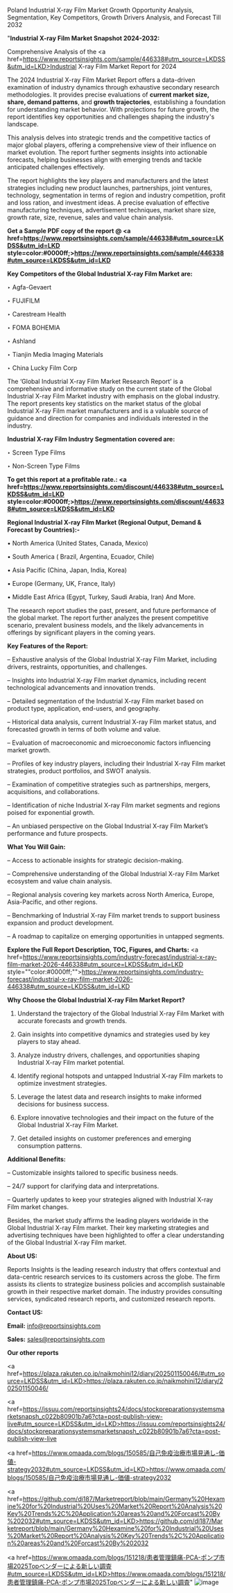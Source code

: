 Poland Industrial X-ray Film Market Growth Opportunity Analysis, Segmentation, Key Competitors, Growth Drivers Analysis, and Forecast Till 2032

"<strong>Industrial X-ray Film Market Snapshot 2024-2032:</strong>

Comprehensive Analysis of the <a href=https://www.reportsinsights.com/sample/446338#utm_source=LKDSS&utm_id=LKD>Industrial X-ray Film Market</a> Report for 2024

The 2024 Industrial X-ray Film Market Report offers a data-driven examination of industry dynamics through exhaustive secondary research methodologies. It provides precise evaluations of <strong>current market size, share, demand patterns</strong>, and <strong>growth trajectories</strong>, establishing a foundation for understanding market behavior. With projections for future growth, the report identifies key opportunities and challenges shaping the industry's landscape.

This analysis delves into strategic trends and the competitive tactics of major global players, offering a comprehensive view of their influence on market evolution. The report further segments insights into actionable forecasts, helping businesses align with emerging trends and tackle anticipated challenges effectively.

The report highlights the key players and manufacturers and the latest strategies including new product launches, partnerships, joint ventures, technology, segmentation in terms of region and industry competition, profit and loss ration, and investment ideas. A precise evaluation of effective manufacturing techniques, advertisement techniques, market share size, growth rate, size, revenue, sales and value chain analysis.

<strong>Get a Sample PDF copy of the report @ <a href=https://www.reportsinsights.com/sample/446338#utm_source=LKDSS&utm_id=LKD style=color:#0000ff;>https://www.reportsinsights.com/sample/446338#utm_source=LKDSS&utm_id=LKD</a></strong>

<strong>Key Competitors of the Global Industrial X-ray Film Market are:</strong>

‣ Agfa-Gevaert

‣ FUJIFILM

‣ Carestream Health

‣ FOMA BOHEMIA

‣ Ashland

‣ Tianjin Media Imaging Materials

‣ China Lucky Film Corp

The ‘Global Industrial X-ray Film Market Research Report’ is a comprehensive and informative study on the current state of the Global Industrial X-ray Film Market industry with emphasis on the global industry. The report presents key statistics on the market status of the global Industrial X-ray Film market manufacturers and is a valuable source of guidance and direction for companies and individuals interested in the industry.

<strong>Industrial X-ray Film Industry Segmentation covered are:</strong>

‣ Screen Type Films

‣ Non-Screen Type Films

<strong>To get this report at a profitable rate.: <a href=https://www.reportsinsights.com/discount/446338#utm_source=LKDSS&utm_id=LKD style=color:#0000ff;>https://www.reportsinsights.com/discount/446338#utm_source=LKDSS&utm_id=LKD</a></strong>

<strong>Regional Industrial X-ray Film Market (Regional Output, Demand &amp; Forecast by Countries):-</strong>

• North America (United States, Canada, Mexico)

• South America ( Brazil, Argentina, Ecuador, Chile)

• Asia Pacific (China, Japan, India, Korea)

• Europe (Germany, UK, France, Italy)

• Middle East Africa (Egypt, Turkey, Saudi Arabia, Iran) And More.

The research report studies the past, present, and future performance of the global market. The report further analyzes the present competitive scenario, prevalent business models, and the likely advancements in offerings by significant players in the coming years.

<strong>Key Features of the Report:</strong>

– Exhaustive analysis of the Global Industrial X-ray Film Market, including drivers, restraints, opportunities, and challenges.

– Insights into Industrial X-ray Film market dynamics, including recent technological advancements and innovation trends.

– Detailed segmentation of the Industrial X-ray Film market based on product type, application, end-users, and geography.

– Historical data analysis, current Industrial X-ray Film market status, and forecasted growth in terms of both volume and value.

– Evaluation of macroeconomic and microeconomic factors influencing market growth.

– Profiles of key industry players, including their Industrial X-ray Film market strategies, product portfolios, and SWOT analysis.

– Examination of competitive strategies such as partnerships, mergers, acquisitions, and collaborations.

– Identification of niche Industrial X-ray Film market segments and regions poised for exponential growth.

– An unbiased perspective on the Global Industrial X-ray Film Market’s performance and future prospects.

<strong>What You Will Gain:</strong>

– Access to actionable insights for strategic decision-making.

– Comprehensive understanding of the Global Industrial X-ray Film Market ecosystem and value chain analysis.

– Regional analysis covering key markets across North America, Europe, Asia-Pacific, and other regions.

– Benchmarking of Industrial X-ray Film market trends to support business expansion and product development.

– A roadmap to capitalize on emerging opportunities in untapped segments.

<strong>Explore the Full Report Description, TOC, Figures, and Charts:</strong>
<a href=https://www.reportsinsights.com/industry-forecast/industrial-x-ray-film-market-2026-446338#utm_source=LKDSS&utm_id=LKD style=""color:#0000ff;"">https://www.reportsinsights.com/industry-forecast/industrial-x-ray-film-market-2026-446338#utm_source=LKDSS&utm_id=LKD</a>

<strong>Why Choose the Global Industrial X-ray Film Market Report?</strong>

1. Understand the trajectory of the Global Industrial X-ray Film Market with accurate forecasts and growth trends.

2. Gain insights into competitive dynamics and strategies used by key players to stay ahead.

3. Analyze industry drivers, challenges, and opportunities shaping Industrial X-ray Film market potential.

4. Identify regional hotspots and untapped Industrial X-ray Film markets to optimize investment strategies.

5. Leverage the latest data and research insights to make informed decisions for business success.

6. Explore innovative technologies and their impact on the future of the Global Industrial X-ray Film Market.

7. Get detailed insights on customer preferences and emerging consumption patterns.

<strong>Additional Benefits:</strong>

– Customizable insights tailored to specific business needs.

– 24/7 support for clarifying data and interpretations.

– Quarterly updates to keep your strategies aligned with Industrial X-ray Film market changes.

Besides, the market study affirms the leading players worldwide in the Global Industrial X-ray Film market. Their key marketing strategies and advertising techniques have been highlighted to offer a clear understanding of the Global Industrial X-ray Film market.

<strong><strong>About US</strong>:</strong>

Reports Insights is the leading research industry that offers contextual and data-centric research services to its customers across the globe. The firm assists its clients to strategize business policies and accomplish sustainable growth in their respective market domain. The industry provides consulting services, syndicated research reports, and customized research reports.

<strong>Contact US:</strong>

<p class=><b>Email:</b> <a href=mailto:info@reportsinsights.com>info@reportsinsights.com</a></p>
<p class=><b>Sales:</b> <a href=mailto:sales@reportsinsights.com>sales@reportsinsights.com</a></p>

<strong>Our other reports</strong>

<a href=https://plaza.rakuten.co.jp/naikmohini12/diary/202501150046/#utm_source=LKDSS&utm_id=LKD>https://plaza.rakuten.co.jp/naikmohini12/diary/202501150046/</a>

<a href=https://issuu.com/reportsinsights24/docs/stockpreparationsystemsmarketsnapsh_c022b80901b7a6?cta=post-publish-view-live#utm_source=LKDSS&utm_id=LKD>https://issuu.com/reportsinsights24/docs/stockpreparationsystemsmarketsnapsh_c022b80901b7a6?cta=post-publish-view-live</a>

<a href=https://www.omaada.com/blogs/150585/自己免疫治療市場見通し-価値-strategy2032#utm_source=LKDSS&utm_id=LKD>https://www.omaada.com/blogs/150585/自己免疫治療市場見通し-価値-strategy2032</a>

<a href=https://github.com/di187/Marketreport/blob/main/Germany%20Hexamine%20for%20Industrial%20Uses%20Market%20Report%20Analysis%20Key%20Trends%2C%20Application%20areas%20and%20Forcast%20By%202032#utm_source=LKDSS&utm_id=LKD>https://github.com/di187/Marketreport/blob/main/Germany%20Hexamine%20for%20Industrial%20Uses%20Market%20Report%20Analysis%20Key%20Trends%2C%20Application%20areas%20and%20Forcast%20By%202032</a>

<a href=https://www.omaada.com/blogs/151218/患者管理鎮痛-PCA-ポンプ市場2025Topベンダーによる新しい調査#utm_source=LKDSS&utm_id=LKD>https://www.omaada.com/blogs/151218/患者管理鎮痛-PCA-ポンプ市場2025Topベンダーによる新しい調査</a>"
![image](https://github.com/user-attachments/assets/99e71602-23f6-4c1b-9a0f-aac5fe932308)

